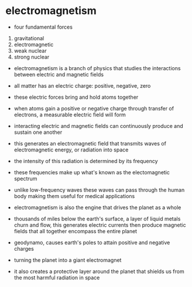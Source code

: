 # electromagnetism

* four fundamental forces

1. gravitational
2. electromagnetic
3. weak nuclear
4. strong nuclear


- electromagnetism is a branch of physics that studies the interactions between electric and magnetic fields

- all matter has an electric charge: positive, negative, zero

- these electric forces bring and hold atoms together

- when atoms gain a positive or negative charge through transfer of electrons, a
  measurable electric field will form

- interacting electric and magnetic fields can continuously produce and sustain one another
- this generates an electromagnetic field that transmits waves of
  electromagnetic energy, or radiation into space

- the intensity of this radiation is determined by its frequency
- these frequencies make up what's known as the electomagnetic spectrum

- unlike low-frequency waves these waves can pass through the human body making
  them useful for medical applications

- electromagnetism is also the engine that drives the planet as a whole

- thousands of miles below the earth's surface, a layer of liquid metals churn
  and flow, this generates electric currents then produce magnetic fields that
  all together encompass the entire planet

- geodynamo, causes earth's poles to attain positive and negative charges
- turning the planet into a giant electromagnet

- it also creates a protective layer around the planet that shields us from the
  most harmful radiation in space
